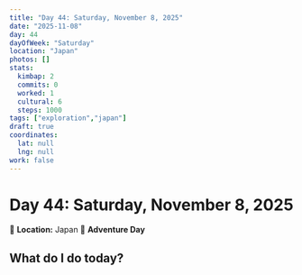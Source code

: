 ```yaml
---
title: "Day 44: Saturday, November 8, 2025"
date: "2025-11-08"
day: 44
dayOfWeek: "Saturday"
location: "Japan"
photos: []
stats:
  kimbap: 2
  commits: 0
  worked: 1
  cultural: 6
  steps: 1000
tags: ["exploration","japan"]
draft: true
coordinates:
  lat: null
  lng: null
work: false
---
```

# Day 44: Saturday, November 8, 2025

📍 **Location:** Japan
🎒 **Adventure Day**

## What do I do today?



